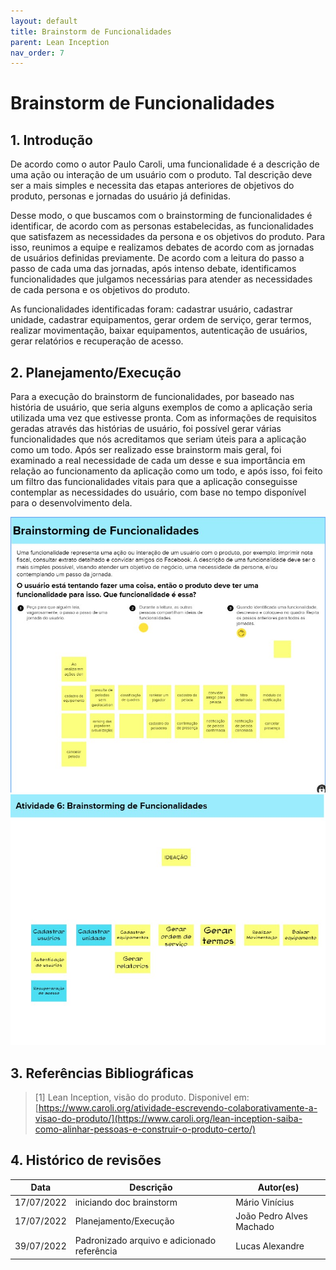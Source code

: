 ```yaml
---
layout: default
title: Brainstorm de Funcionalidades
parent: Lean Inception
nav_order: 7
---
```



# Brainstorm de Funcionalidades

## 1. Introdução

De acordo como o autor Paulo Caroli, uma funcionalidade é a descrição de uma ação ou interação de um usuário com o produto. Tal descrição deve ser a mais simples e necessita das etapas anteriores de objetivos do produto, personas e jornadas do usuário já definidas.

Desse modo, o que buscamos com o brainstorming de funcionalidades é identificar, de acordo com as personas estabelecidas, as funcionalidades que satisfazem as necessidades da persona e os objetivos do produto. Para isso, reunimos a equipe e realizamos debates de acordo com as jornadas de usuários definidas previamente. De acordo com a leitura do passo a passo de cada uma das jornadas, após intenso debate, identificamos funcionalidades que julgamos necessárias para atender as necessidades de cada persona e os objetivos do produto.

As funcionalidades identificadas foram: cadastrar usuário, cadastrar unidade, cadastrar equipamentos, gerar ordem de serviço, gerar termos, realizar movimentação, baixar equipamentos, autenticação de usuários, gerar relatórios e recuperação de acesso. 


## 2. Planejamento/Execução

 Para a execução do brainstorm de funcionalidades, por baseado nas história de usuário, que seria alguns exemplos de como a aplicação seria utilizada uma vez que estivesse pronta. Com as informações de requisitos geradas através das histórias de usuário, foi possível gerar várias funcionalidades que nós acreditamos que seriam úteis para a aplicação como um todo.
Após ser realizado esse brainstorm mais geral, foi examinado a real necessidade de cada um desse e sua importância em relação ao funcionamento da aplicação como um todo, e após isso, foi feito um filtro das funcionalidades vitais para que a aplicação conseguisse contemplar as necessidades do usuário, com base no tempo disponível para o desenvolvimento dela.

<img src="./assets/imagem_1.jpg">

<img src="./assets/imagem_2.jpg">

## 3. Referências Bibliográficas

> [1] Lean Inception, visão do produto. Disponivel em: [https://www.caroli.org/atividade-escrevendo-colaborativamente-a-visao-do-produto/](https://www.caroli.org/lean-inception-saiba-como-alinhar-pessoas-e-construir-o-produto-certo/)

## 4. Histórico de revisões

|**Data**|**Descrição**|**Autor(es)**|
|--------|-------------|-------------|
|17/07/2022| iniciando doc brainstorm | Mário Vinícius |
|17/07/2022| Planejamento/Execução| João Pedro Alves Machado |
|39/07/2022| Padronizado arquivo e adicionado referência | Lucas Alexandre |


